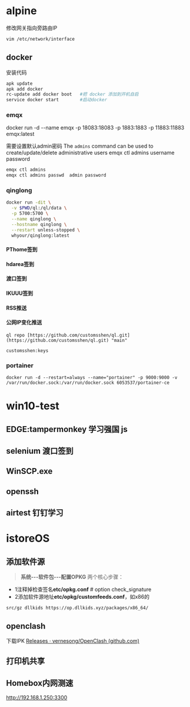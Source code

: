 # alpine 
修改网关指向旁路由IP
```bash
vim /etc/network/interface
```
## docker
安装代码
``` bash
apk update
apk add docker
rc-update add docker boot   #把 docker 添加到开机自启
service docker start        #启动docker
```

###  emqx
 docker run -d --name emqx -p 18083:18083 -p 1883:1883 -p 11883:11883 emqx:latest
 
 需要设置默认admin密码 
 The `admins` command can be used to create/update/delete administrative users
emqx ctl admins username password
``` bash
emqx ctl admins
emqx ctl admins passwd  admin password
```

###  qinglong
```bash
docker run -dit \
  -v $PWD/ql:/ql/data \
  -p 5700:5700 \
  --name qinglong \
  --hostname qinglong \
  --restart unless-stopped \
  whyour/qinglong:latest

```
#### PThome签到
#### hdarea签到
#### 渡口签到
#### IKUUU签到
#### RSS推送
#### 公网IP变化推送

``` docker
ql repo [https://github.com/customsshen/ql.git](https://github.com/customsshen/ql.git) "main"

customsshen:keys
```

### portainer
``` docker
docker run -d --restart=always --name="portainer" -p 9000:9000 -v /var/run/docker.sock:/var/run/docker.sock 6053537/portainer-ce
```

# win10-test
 ## EDGE:tampermonkey 学习强国 js
 ## selenium 渡口签到
 ## WinSCP.exe
 ## openssh
 ## airtest 钉钉学习


# istoreOS
## 添加软件源
> **系统---软件包---配置OPKG**
> 两个核心步骤： 
- 1注释掉检查签名**etc/opkg.conf**     # option check_signature 
- 2添加软件源地址**etc/opkg/customfeeds.conf**，如x86的
~~~ vim
src/gz dllkids https://op.dllkids.xyz/packages/x86_64/
~~~

## openclash
下载IPK [Releases · vernesong/OpenClash (github.com)](https://github.com/vernesong/OpenClash/releases)
## 打印机共享
## Homebox内网测速
http://192.168.1.250:3300
